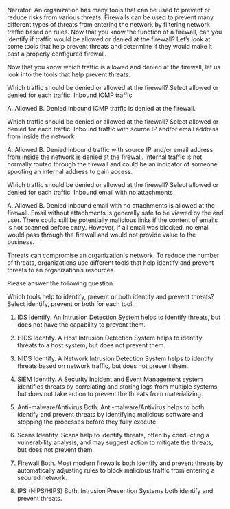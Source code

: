 Narrator: An organization has many tools that can be used to prevent or reduce risks from various threats. Firewalls can be used to prevent many different types of threats from entering the network by filtering network traffic based on rules. Now that you know the function of a firewall, can you identify if traffic would be allowed or denied at the firewall? Let’s look at some tools that help prevent threats and determine if they would make it past a properly configured firewall.

Now that you know which traffic is allowed and denied at the firewall, let us look into the tools that help prevent threats.


Which traffic should be denied or allowed at the firewall? Select allowed or denied for each traffic.
Inbound ICMP traffic

 A. Allowed
 B. Denied
Inbound ICMP traffic is denied at the firewall.





Which traffic should be denied or allowed at the firewall? Select allowed or denied for each traffic.
Inbound traffic with source IP and/or email address from inside the network

 A. Allowed
 B. Denied
Inbound traffic with source IP and/or email address from inside the network is denied at the firewall. Internal traffic is not normally routed through the firewall and could be an indicator of someone spoofing an internal address to gain access.





Which traffic should be denied or allowed at the firewall? Select allowed or denied for each traffic.
Inbound email with no attachments

 A. Allowed
 B. Denied
Inbound email with no attachments is allowed at the firewall. Email without attachments is generally safe to be viewed by the end user. There could still be potentially malicious links if the content of emails is not scanned before entry. However, if all email was blocked, no email would pass through the firewall and would not provide value to the business.








Threats can compromise an organization's network. To reduce the number of threats, organizations use different tools that help identify and prevent threats to an organization’s resources.  

Please answer the following question.  

Which tools help to identify, prevent or both identify and prevent threats? Select identify, prevent or both for each tool. 

1. IDS
   Identify. An Intrusion Detection System helps to identify threats, but does not have the capability to prevent them.
   
2. HIDS
   Identify. A Host Intrusion Detection System helps to identify threats to a host system, but does not prevent them.
   
3. NIDS
   Identify. A Network Intrusion Detection System helps to identify threats based on network traffic, but does not prevent them.
   
4. SIEM
   Identify. A Security Incident and Event Management system identifies threats by correlating and storing logs from multiple systems, but does not take action to prevent the threats from materializing.
   
5. Anti-malware/Antivirus
   Both. Anti-malware/Antivirus helps to both identify and prevent threats by identifying malicious software and stopping the processes before they fully execute.
   
6. Scans
   Identify. Scans help to identify threats, often by conducting a vulnerability analysis, and may suggest action to mitigate the threats, but does not prevent them.
   
7. Firewall
   Both. Most modern firewalls both identify and prevent threats by automatically adjusting rules to block malicious traffic from entering a secured network.
   
8. IPS (NIPS/HIPS)
   Both. Intrusion Prevention Systems both identify and prevent threats.
